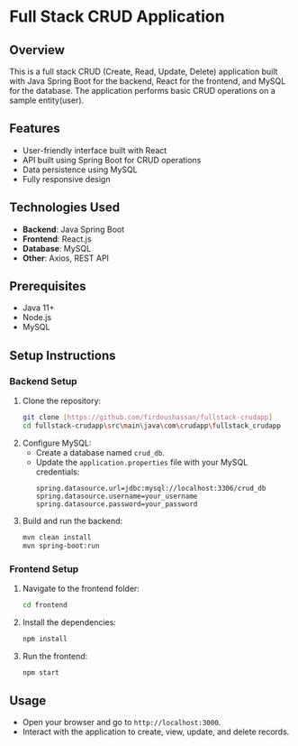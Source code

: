 
# Full Stack CRUD Application

## Overview
This is a full stack CRUD (Create, Read, Update, Delete) application built with Java Spring Boot for the backend, React for the frontend, and MySQL for the database. 
The application performs basic CRUD operations on a sample entity(user).

## Features
- User-friendly interface built with React
- API built using Spring Boot for CRUD operations
- Data persistence using MySQL
- Fully responsive design

## Technologies Used
- **Backend**: Java Spring Boot
- **Frontend**: React.js
- **Database**: MySQL
- **Other**: Axios, REST API

## Prerequisites
- Java 11+
- Node.js
- MySQL

## Setup Instructions

### Backend Setup
1. Clone the repository:
   ```bash
   git clone [https://github.com/firdoushassan/fullstack-crudapp]
   cd fullstack-crudapp\src\main\java\com\crudapp\fullstack_crudapp
   ```
2. Configure MySQL:
   - Create a database named `crud_db`.
   - Update the `application.properties` file with your MySQL credentials:
     ```properties
     spring.datasource.url=jdbc:mysql://localhost:3306/crud_db
     spring.datasource.username=your_username
     spring.datasource.password=your_password
     ```
3. Build and run the backend:
   ```bash
   mvn clean install
   mvn spring-boot:run
   ```

### Frontend Setup
1. Navigate to the frontend folder:
   ```bash
   cd frontend
   ```
2. Install the dependencies:
   ```bash
   npm install
   ```
3. Run the frontend:
   ```bash
   npm start
   ```

## Usage
- Open your browser and go to `http://localhost:3000`.
- Interact with the application to create, view, update, and delete records.
